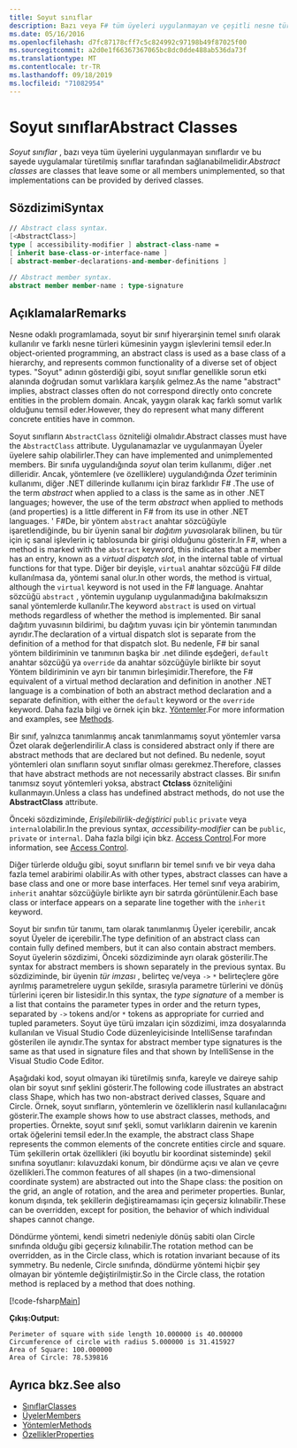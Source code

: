 ```yaml
---
title: Soyut sınıflar
description: Bazı veya F# tüm üyeleri uygulanmayan ve çeşitli nesne türleri kümesinin yaygın işlevlerini temsil eden soyut sınıflar hakkında bilgi edinin.
ms.date: 05/16/2016
ms.openlocfilehash: d7fc87178cff7c5c824992c97198b49f87025f00
ms.sourcegitcommit: a2d0e1f66367367065bc8dc0dde488ab536da73f
ms.translationtype: MT
ms.contentlocale: tr-TR
ms.lasthandoff: 09/18/2019
ms.locfileid: "71082954"
---
```

# <a name="abstract-classes"></a><span data-ttu-id="6033a-103">Soyut sınıflar</span><span class="sxs-lookup"><span data-stu-id="6033a-103">Abstract Classes</span></span>

<span data-ttu-id="6033a-104">*Soyut sınıflar* , bazı veya tüm üyelerini uygulanmayan sınıflardır ve bu sayede uygulamalar türetilmiş sınıflar tarafından sağlanabilmelidir.</span><span class="sxs-lookup"><span data-stu-id="6033a-104">*Abstract classes* are classes that leave some or all members unimplemented, so that implementations can be provided by derived classes.</span></span>

## <a name="syntax"></a><span data-ttu-id="6033a-105">Sözdizimi</span><span class="sxs-lookup"><span data-stu-id="6033a-105">Syntax</span></span>

```fsharp
// Abstract class syntax.
[<AbstractClass>]
type [ accessibility-modifier ] abstract-class-name =
[ inherit base-class-or-interface-name ]
[ abstract-member-declarations-and-member-definitions ]

// Abstract member syntax.
abstract member member-name : type-signature
```

## <a name="remarks"></a><span data-ttu-id="6033a-106">Açıklamalar</span><span class="sxs-lookup"><span data-stu-id="6033a-106">Remarks</span></span>

<span data-ttu-id="6033a-107">Nesne odaklı programlamada, soyut bir sınıf hiyerarşinin temel sınıfı olarak kullanılır ve farklı nesne türleri kümesinin yaygın işlevlerini temsil eder.</span><span class="sxs-lookup"><span data-stu-id="6033a-107">In object-oriented programming, an abstract class is used as a base class of a hierarchy, and represents common functionality of a diverse set of object types.</span></span> <span data-ttu-id="6033a-108">"Soyut" adının gösterdiği gibi, soyut sınıflar genellikle sorun etki alanında doğrudan somut varlıklara karşılık gelmez.</span><span class="sxs-lookup"><span data-stu-id="6033a-108">As the name "abstract" implies, abstract classes often do not correspond directly onto concrete entities in the problem domain.</span></span> <span data-ttu-id="6033a-109">Ancak, yaygın olarak kaç farklı somut varlık olduğunu temsil eder.</span><span class="sxs-lookup"><span data-stu-id="6033a-109">However, they do represent what many different concrete entities have in common.</span></span>

<span data-ttu-id="6033a-110">Soyut sınıfların `AbstractClass` özniteliği olmalıdır.</span><span class="sxs-lookup"><span data-stu-id="6033a-110">Abstract classes must have the `AbstractClass` attribute.</span></span> <span data-ttu-id="6033a-111">Uygulanamazlar ve uygulanmayan Üyeler üyelere sahip olabilirler.</span><span class="sxs-lookup"><span data-stu-id="6033a-111">They can have implemented and unimplemented members.</span></span> <span data-ttu-id="6033a-112">Bir sınıfa uygulandığında *soyut* olan terim kullanımı, diğer .net dilleridir. Ancak, yöntemlere (ve özelliklere) uygulandığında *Özet* teriminin kullanımı, diğer .NET dillerinde kullanımı için biraz farklıdır F# .</span><span class="sxs-lookup"><span data-stu-id="6033a-112">The use of the term *abstract* when applied to a class is the same as in other .NET languages; however, the use of the term *abstract* when applied to methods (and properties) is a little different in F# from its use in other .NET languages.</span></span> <span data-ttu-id="6033a-113">' F#De, bir yöntem `abstract` anahtar sözcüğüyle işaretlendiğinde, bu bir üyenin sanal bir *dağıtım yuvası*olarak bilinen, bu tür için iç sanal işlevlerin iç tablosunda bir girişi olduğunu gösterir.</span><span class="sxs-lookup"><span data-stu-id="6033a-113">In F#, when a method is marked with the `abstract` keyword, this indicates that a member has an entry, known as a *virtual dispatch slot*, in the internal table of virtual functions for that type.</span></span> <span data-ttu-id="6033a-114">Diğer bir deyişle, `virtual` anahtar sözcüğü F# dilde kullanılmasa da, yöntemi sanal olur.</span><span class="sxs-lookup"><span data-stu-id="6033a-114">In other words, the method is virtual, although the `virtual` keyword is not used in the F# language.</span></span> <span data-ttu-id="6033a-115">Anahtar sözcüğü `abstract` , yöntemin uygulanıp uygulanmadığına bakılmaksızın sanal yöntemlerde kullanılır.</span><span class="sxs-lookup"><span data-stu-id="6033a-115">The keyword `abstract` is used on virtual methods regardless of whether the method is implemented.</span></span> <span data-ttu-id="6033a-116">Bir sanal dağıtım yuvasının bildirimi, bu dağıtım yuvası için bir yöntemin tanımından ayrıdır.</span><span class="sxs-lookup"><span data-stu-id="6033a-116">The declaration of a virtual dispatch slot is separate from the definition of a method for that dispatch slot.</span></span> <span data-ttu-id="6033a-117">Bu nedenle, F# bir sanal yöntem bildiriminin ve tanımının başka bir .net dilinde eşdeğeri, `default` anahtar sözcüğü ya `override` da anahtar sözcüğüyle birlikte bir soyut Yöntem bildiriminin ve ayrı bir tanımın birleşimidir.</span><span class="sxs-lookup"><span data-stu-id="6033a-117">Therefore, the F# equivalent of a virtual method declaration and definition in another .NET language is a combination of both an abstract method declaration and a separate definition, with either the `default` keyword or the `override` keyword.</span></span> <span data-ttu-id="6033a-118">Daha fazla bilgi ve örnek için bkz. [Yöntemler](./members/methods.md).</span><span class="sxs-lookup"><span data-stu-id="6033a-118">For more information and examples, see [Methods](./members/methods.md).</span></span>

<span data-ttu-id="6033a-119">Bir sınıf, yalnızca tanımlanmış ancak tanımlanmamış soyut yöntemler varsa Özet olarak değerlendirilir.</span><span class="sxs-lookup"><span data-stu-id="6033a-119">A class is considered abstract only if there are abstract methods that are declared but not defined.</span></span> <span data-ttu-id="6033a-120">Bu nedenle, soyut yöntemleri olan sınıfların soyut sınıflar olması gerekmez.</span><span class="sxs-lookup"><span data-stu-id="6033a-120">Therefore, classes that have abstract methods are not necessarily abstract classes.</span></span> <span data-ttu-id="6033a-121">Bir sınıfın tanımsız soyut yöntemleri yoksa, abstract **Ctclass** özniteliğini kullanmayın.</span><span class="sxs-lookup"><span data-stu-id="6033a-121">Unless a class has undefined abstract methods, do not use the **AbstractClass** attribute.</span></span>

<span data-ttu-id="6033a-122">Önceki sözdiziminde, *Erişilebilirlik-değiştirici* `public` `private` veya `internal`olabilir.</span><span class="sxs-lookup"><span data-stu-id="6033a-122">In the previous syntax, *accessibility-modifier* can be `public`, `private` or `internal`.</span></span> <span data-ttu-id="6033a-123">Daha fazla bilgi için bkz. [Access Control](access-control.md).</span><span class="sxs-lookup"><span data-stu-id="6033a-123">For more information, see [Access Control](access-control.md).</span></span>

<span data-ttu-id="6033a-124">Diğer türlerde olduğu gibi, soyut sınıfların bir temel sınıfı ve bir veya daha fazla temel arabirimi olabilir.</span><span class="sxs-lookup"><span data-stu-id="6033a-124">As with other types, abstract classes can have a base class and one or more base interfaces.</span></span> <span data-ttu-id="6033a-125">Her temel sınıf veya arabirim, `inherit` anahtar sözcüğüyle birlikte ayrı bir satırda görüntülenir.</span><span class="sxs-lookup"><span data-stu-id="6033a-125">Each base class or interface appears on a separate line together with the `inherit` keyword.</span></span>

<span data-ttu-id="6033a-126">Soyut bir sınıfın tür tanımı, tam olarak tanımlanmış Üyeler içerebilir, ancak soyut Üyeler de içerebilir.</span><span class="sxs-lookup"><span data-stu-id="6033a-126">The type definition of an abstract class can contain fully defined members, but it can also contain abstract members.</span></span> <span data-ttu-id="6033a-127">Soyut üyelerin sözdizimi, Önceki sözdiziminde ayrı olarak gösterilir.</span><span class="sxs-lookup"><span data-stu-id="6033a-127">The syntax for abstract members is shown separately in the previous syntax.</span></span> <span data-ttu-id="6033a-128">Bu sözdiziminde, bir üyenin *tür imzası* , belirteç ve/veya `->` `*` belirteçlere göre ayrılmış parametrelere uygun şekilde, sırasıyla parametre türlerini ve dönüş türlerini içeren bir listesidir.</span><span class="sxs-lookup"><span data-stu-id="6033a-128">In this syntax, the *type signature* of a member is a list that contains the parameter types in order and the return types, separated by `->` tokens and/or `*` tokens as appropriate for curried and tupled parameters.</span></span> <span data-ttu-id="6033a-129">Soyut üye türü imzaları için sözdizimi, imza dosyalarında kullanılan ve Visual Studio Code düzenleyicisinde IntelliSense tarafından gösterilen ile aynıdır.</span><span class="sxs-lookup"><span data-stu-id="6033a-129">The syntax for abstract member type signatures is the same as that used in signature files and that shown by IntelliSense in the Visual Studio Code Editor.</span></span>

<span data-ttu-id="6033a-130">Aşağıdaki kod, soyut olmayan iki türetilmiş sınıfa, kareyle ve daireye sahip olan bir soyut sınıf şeklini gösterir.</span><span class="sxs-lookup"><span data-stu-id="6033a-130">The following code illustrates an abstract class Shape, which has two non-abstract derived classes, Square and Circle.</span></span> <span data-ttu-id="6033a-131">Örnek, soyut sınıfların, yöntemlerin ve özelliklerin nasıl kullanılacağını gösterir.</span><span class="sxs-lookup"><span data-stu-id="6033a-131">The example shows how to use abstract classes, methods, and properties.</span></span> <span data-ttu-id="6033a-132">Örnekte, soyut sınıf şekli, somut varlıkların dairenin ve karenin ortak öğelerini temsil eder.</span><span class="sxs-lookup"><span data-stu-id="6033a-132">In the example, the abstract class Shape represents the common elements of the concrete entities circle and square.</span></span> <span data-ttu-id="6033a-133">Tüm şekillerin ortak özellikleri (iki boyutlu bir koordinat sisteminde) şekil sınıfına soyutlanır: kılavuzdaki konum, bir döndürme açısı ve alan ve çevre özellikleri.</span><span class="sxs-lookup"><span data-stu-id="6033a-133">The common features of all shapes (in a two-dimensional coordinate system) are abstracted out into the Shape class: the position on the grid, an angle of rotation, and the area and perimeter properties.</span></span> <span data-ttu-id="6033a-134">Bunlar, konum dışında, tek şekillerin değiştireamaması için geçersiz kılınabilir.</span><span class="sxs-lookup"><span data-stu-id="6033a-134">These can be overridden, except for position, the behavior of which individual shapes cannot change.</span></span>

<span data-ttu-id="6033a-135">Döndürme yöntemi, kendi simetri nedeniyle dönüş sabiti olan Circle sınıfında olduğu gibi geçersiz kılınabilir.</span><span class="sxs-lookup"><span data-stu-id="6033a-135">The rotation method can be overridden, as in the Circle class, which is rotation invariant because of its symmetry.</span></span> <span data-ttu-id="6033a-136">Bu nedenle, Circle sınıfında, döndürme yöntemi hiçbir şey olmayan bir yöntemle değiştirilmiştir.</span><span class="sxs-lookup"><span data-stu-id="6033a-136">So in the Circle class, the rotation method is replaced by a method that does nothing.</span></span>

[!code-fsharp[Main](~/samples/snippets/fsharp/lang-ref-1/snippet2901.fs)]

<span data-ttu-id="6033a-137">**Çıkış:**</span><span class="sxs-lookup"><span data-stu-id="6033a-137">**Output:**</span></span>

```console
Perimeter of square with side length 10.000000 is 40.000000
Circumference of circle with radius 5.000000 is 31.415927
Area of Square: 100.000000
Area of Circle: 78.539816
```

## <a name="see-also"></a><span data-ttu-id="6033a-138">Ayrıca bkz.</span><span class="sxs-lookup"><span data-stu-id="6033a-138">See also</span></span>

- [<span data-ttu-id="6033a-139">Sınıflar</span><span class="sxs-lookup"><span data-stu-id="6033a-139">Classes</span></span>](classes.md)
- [<span data-ttu-id="6033a-140">Üyeler</span><span class="sxs-lookup"><span data-stu-id="6033a-140">Members</span></span>](./members/index.md)
- [<span data-ttu-id="6033a-141">Yöntemler</span><span class="sxs-lookup"><span data-stu-id="6033a-141">Methods</span></span>](./members/methods.md)
- [<span data-ttu-id="6033a-142">Özellikler</span><span class="sxs-lookup"><span data-stu-id="6033a-142">Properties</span></span>](./members/Properties.md)
